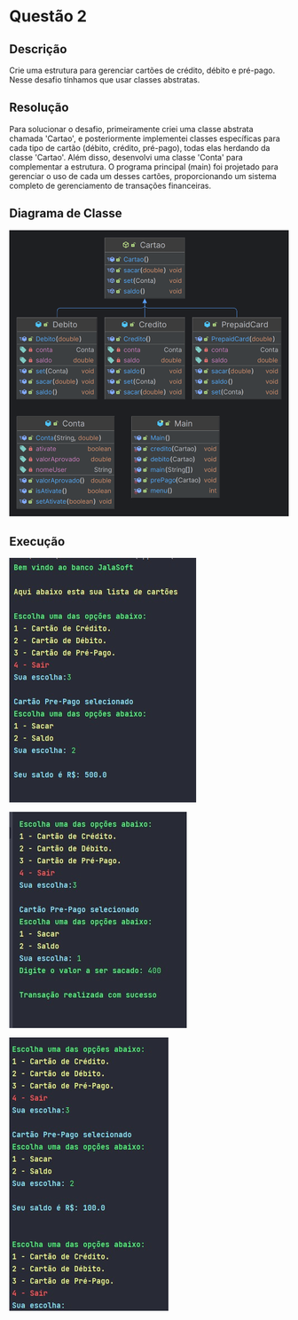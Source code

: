 # Questão 2

## Descrição
Crie uma estrutura para gerenciar cartões de crédito, débito e pré-pago. Nesse desafio tínhamos que usar classes abstratas.
## Resolução
Para solucionar o desafio, primeiramente criei uma classe abstrata chamada 'Cartao', e posteriormente implementei classes específicas para cada tipo de cartão (débito, crédito, pré-pago), todas elas herdando da classe 'Cartao'. Além disso, desenvolvi uma classe 'Conta' para complementar a estrutura. O programa principal (main) foi projetado para gerenciar o uso de cada um desses cartões, proporcionando um sistema completo de gerenciamento de transações financeiras.
## Diagrama de Classe

![Diagrama de classe](https://github.com/Danilo505/LabWeek3/blob/main/src/Question2/Imagens/DiagramaDeClasses2.png)
## Execução

![Execução](https://github.com/Danilo505/LabWeek3/blob/main/src/Question2/Imagens/Execucao1.jpeg)

![Execução](https://github.com/Danilo505/LabWeek3/blob/main/src/Question2/Imagens/Execucao1.2.jpeg)

![Execução](https://github.com/Danilo505/LabWeek3/blob/main/src/Question2/Imagens/Execucao1.3.jpeg)